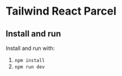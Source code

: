 # Tailwind React Parcel

## Install and run

Install and run with:

1. `npm install`
2. `npm run dev`
